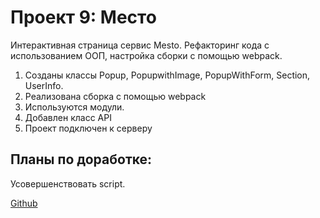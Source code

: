 # Проект 9: Место

Интерактивная страница сервис Mesto.
Рефакторинг кода с использованием ООП, настройка сборки с помощью webpack.
1. Созданы классы Popup, PopupwithImage, PopupWithForm, Section, UserInfo.
2. Реализована сборка с помощью webpack
3. Используются модули.
4. Добавлен класс API
5. Проект подключен к серверу

 ## Планы по доработке:
 Усовершенствовать script.

 [Github](https://nolmm.github.io/mesto/)
